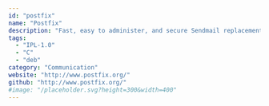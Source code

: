 ```yaml
---
id: "postfix"
name: "Postfix"
description: "Fast, easy to administer, and secure Sendmail replacement."
tags:
  - "IPL-1.0"
  - "C"
  - "deb"
category: "Communication"
website: "http://www.postfix.org/"
github: "http://www.postfix.org/"
#image: "/placeholder.svg?height=300&width=400"
---
```


